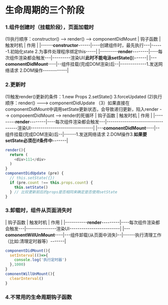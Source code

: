 # 生命周期的三个阶段

### 1.组件创建时（挂载阶段），页面加载时
(1)执行顺序：constructor()  -->  render()  -->  componentDidMount
|          钩子函数         |          触发时机         |                        作用                     |
|------**constructor**------|----创建组件时，最先执行---|------1.初始化state 2.为事件处理程序绑定this-----|
|---------**render**--------|----每次组件渲染都会触发---|---------渲染UI(**此时不能电泳setState()**)------|
|---**comonentDidMount**----|--组件挂载(完成DOM渲染)后--|-------------1.发送网络请求 2.DOM操作------------|

### 2.更新时
(1)触发render()更新的条件：1.new Props 2.setState() 3.forceUpdated
(2)执行顺序：render() ---> componentDidUpdate
（3）如果直接在componentDidMount中调用setState更新状态，会导致递归更新，陷入render --> compoeentDidMount --> render的死循环
|          钩子函数         |          触发时机         |                                   作用                                |
|---------**render**--------|----每次组件渲染都会触发---|----------------------------------渲染UI-------------------------------|
|---**comonentDidMount**----|--组件挂载(完成DOM渲染)后--|------1.发送网络请求 2.DOM操作3.**如果要setState必须在if条件中**-------|
```js
render(){
  return (
    <div>111</div>
  )
}
componentDidUpdate (pre) {
  // this.setState({})
  if (pre.count !== this.props.count) {
    this.setState()
  } // 比较更新前后的props是否相同来确定是否使用setState
}
```

### 3.卸载时，组件从页面消失时
|             钩子函数         |          触发时机         |                  作用                        |
|-----------**render**---------|----每次组件渲染都会触发---|---------------渲染UI-------------------------|
|---**comonentWillUnMount**----|---组件卸载(从页面中消失)--|------执行清理工作（比如:清理定时器等）-------|
```js
componentDidMount(){
  setInterval(()=>{
    console.log('执行定时器')
  },1000)
}
comonentWillUnMount(){
  clearInterval()
}
```

### 4.不常用的生命周期钩子函数